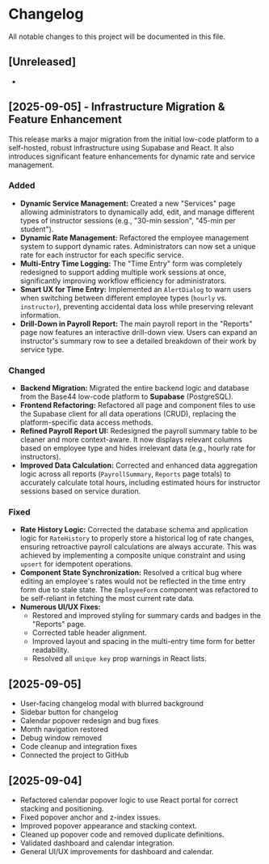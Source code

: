 # Changelog

All notable changes to this project will be documented in this file.

## [Unreleased]
- 

## [2025-09-05] - Infrastructure Migration & Feature Enhancement

This release marks a major migration from the initial low-code platform to a self-hosted, robust infrastructure using Supabase and React. It also introduces significant feature enhancements for dynamic rate and service management.

### Added
- **Dynamic Service Management:** Created a new "Services" page allowing administrators to dynamically add, edit, and manage different types of instructor sessions (e.g., "30-min session", "45-min per student").
- **Dynamic Rate Management:** Refactored the employee management system to support dynamic rates. Administrators can now set a unique rate for each instructor for each specific service.
- **Multi-Entry Time Logging:** The "Time Entry" form was completely redesigned to support adding multiple work sessions at once, significantly improving workflow efficiency for administrators.
- **Smart UX for Time Entry:** Implemented an `AlertDialog` to warn users when switching between different employee types (`hourly` vs. `instructor`), preventing accidental data loss while preserving relevant information.
- **Drill-Down in Payroll Report:** The main payroll report in the "Reports" page now features an interactive drill-down view. Users can expand an instructor's summary row to see a detailed breakdown of their work by service type.

### Changed
- **Backend Migration:** Migrated the entire backend logic and database from the Base44 low-code platform to **Supabase** (PostgreSQL).
- **Frontend Refactoring:** Refactored all page and component files to use the Supabase client for all data operations (CRUD), replacing the platform-specific data access methods.
- **Refined Payroll Report UI:** Redesigned the payroll summary table to be cleaner and more context-aware. It now displays relevant columns based on employee type and hides irrelevant data (e.g., hourly rate for instructors).
- **Improved Data Calculation:** Corrected and enhanced data aggregation logic across all reports (`PayrollSummary`, `Reports` page totals) to accurately calculate total hours, including estimated hours for instructor sessions based on service duration.

### Fixed
- **Rate History Logic:** Corrected the database schema and application logic for `RateHistory` to properly store a historical log of rate changes, ensuring retroactive payroll calculations are always accurate. This was achieved by implementing a composite unique constraint and using `upsert` for idempotent operations.
- **Component State Synchronization:** Resolved a critical bug where editing an employee's rates would not be reflected in the time entry form due to stale state. The `EmployeeForm` component was refactored to be self-reliant in fetching the most current rate data.
- **Numerous UI/UX Fixes:**
  - Restored and improved styling for summary cards and badges in the "Reports" page.
  - Corrected table header alignment.
  - Improved layout and spacing in the multi-entry time form for better readability.
  - Resolved all `unique key` prop warnings in React lists.

## [2025-09-05]
- User-facing changelog modal with blurred background
- Sidebar button for changelog
- Calendar popover redesign and bug fixes
- Month navigation restored
- Debug window removed
- Code cleanup and integration fixes
- Connected the project to GitHub

## [2025-09-04]
- Refactored calendar popover logic to use React portal for correct stacking and positioning.
- Fixed popover anchor and z-index issues.
- Improved popover appearance and stacking context.
- Cleaned up popover code and removed duplicate definitions.
- Validated dashboard and calendar integration.
- General UI/UX improvements for dashboard and calendar.
